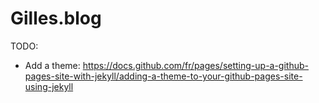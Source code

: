 # Gilles.blog

TODO:

- Add a theme: https://docs.github.com/fr/pages/setting-up-a-github-pages-site-with-jekyll/adding-a-theme-to-your-github-pages-site-using-jekyll
